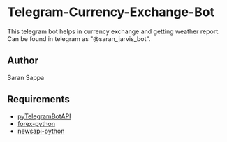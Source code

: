 # Telegram-Currency-Exchange-Bot
This telegram bot helps in currency exchange and getting weather report. Can be found in telegram as "@saran_jarvis_bot".

## Author 
Saran Sappa

## Requirements
+ [pyTelegramBotAPI](https://pypi.org/project/pyTelegramBotAPI/)
+ [forex-python](https://pypi.org/project/forex-python/)
+ [newsapi-python](https://pypi.org/project/newsapi-python/)
